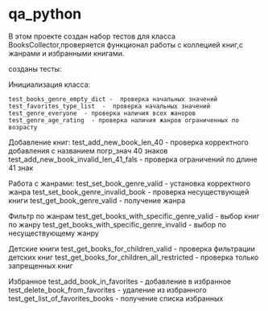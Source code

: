 # qa_python
В этом проекте создан набор тестов для класса BooksCollector,проверяется функционал работы с коллецией книг,с жанрами и избранными книгами.

созданы тесты:

Инициализация класса:

    test_books_genre_empty_dict -  проверка начальных значений
    test_favorites_type_list  -  проверка начальных значений
    test_genre_everyone  - проверка наличия всех жаноров
    test_genre_age_rating  - проверка наличия жанров ограниченных по возрасту

Добавление книг:
    test_add_new_book_len_40 - проверка корректного добавления с названием погр_знач 40 знаков
    test_add_new_book_invalid_len_41_fals - проверка ограничений по длине  41 знак

Работа с жанрами:
    test_set_book_genre_valid - установка корректного жанра
    test_set_book_genre_invalid_book - проверка несуществующей книги
    test_get_book_genre_valid - получение жанра

Фильтр по жанрам
    test_get_books_with_specific_genre_valid - выбор книг по жанру
    test_get_books_with_specific_genre_invalid - выбор по несуществующему жанру

Детские книги
    test_get_books_for_children_valid - проверка фильтрации детских книг
    test_get_books_for_children_all_restricted - проверка только запрещенных книг

Избранное
    test_add_book_in_favorites - добавление в избранное
    test_delete_book_from_favorites - удаление из избранного
    test_get_list_of_favorites_books - получение списка избранных


